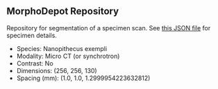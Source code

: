 
## MorphoDepot Repository
Repository for segmentation of a specimen scan.  See [this JSON file](MorphoDepotAccession.json) for specimen details.
* Species: Nanopithecus exempli
* Modality: Micro CT (or synchrotron)
* Contrast: No
* Dimensions: (256, 256, 130)
* Spacing (mm): (1.0, 1.0, 1.2999954223632812)
        